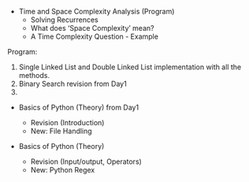 - Time and Space Complexity Analysis (Program) 
    - Solving Recurrences
    - What does ‘Space Complexity’ mean?
    - A Time Complexity Question - Example
    

Program:
1. Single Linked List and Double Linked List implementation with all the methods.
2. Binary Search revision from Day1
3. 


- Basics of Python (Theory) from Day1
    - Revision (Introduction)
    - New: File Handling

- Basics of Python (Theory)
    - Revision (Input/output, Operators)
    - New: Python Regex
